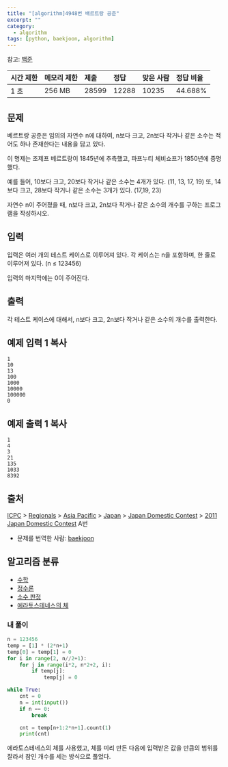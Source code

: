 ```yaml
---
title: "[algorithm]4948번 배르트랑 공준"
excerpt: ""
category:
  - algorithm
tags: [python, baekjoon, algorithm]
---
```


참고: [백준](https://www.acmicpc.net/problem/4948)



| 시간 제한 | 메모리 제한 | 제출  | 정답  | 맞은 사람 | 정답 비율 |
| :-------- | :---------- | :---- | :---- | :-------- | :-------- |
| 1 초      | 256 MB      | 28599 | 12288 | 10235     | 44.688%   |

## 문제

베르트랑 공준은 임의의 자연수 n에 대하여, n보다 크고, 2n보다 작거나 같은 소수는 적어도 하나 존재한다는 내용을 담고 있다.

이 명제는 조제프 베르트랑이 1845년에 추측했고, 파프누티 체비쇼프가 1850년에 증명했다.

예를 들어, 10보다 크고, 20보다 작거나 같은 소수는 4개가 있다. (11, 13, 17, 19) 또, 14보다 크고, 28보다 작거나 같은 소수는 3개가 있다. (17,19, 23)

자연수 n이 주어졌을 때, n보다 크고, 2n보다 작거나 같은 소수의 개수를 구하는 프로그램을 작성하시오. 

## 입력

입력은 여러 개의 테스트 케이스로 이루어져 있다. 각 케이스는 n을 포함하며, 한 줄로 이루어져 있다. (n ≤ 123456)

입력의 마지막에는 0이 주어진다.

## 출력

각 테스트 케이스에 대해서, n보다 크고, 2n보다 작거나 같은 소수의 개수를 출력한다.

## 예제 입력 1 복사

```
1
10
13
100
1000
10000
100000
0
```

## 예제 출력 1 복사

```
1
4
3
21
135
1033
8392
```

## 출처

[ICPC](https://www.acmicpc.net/category/1) > [Regionals](https://www.acmicpc.net/category/7) > [Asia Pacific](https://www.acmicpc.net/category/42) > [Japan](https://www.acmicpc.net/category/43) > [Japan Domestic Contest](https://www.acmicpc.net/category/44) > [2011 Japan Domestic Contest](https://www.acmicpc.net/category/detail/201) A번

- 문제를 번역한 사람: [baekjoon](https://www.acmicpc.net/user/baekjoon)

## 알고리즘 분류

- [수학](https://www.acmicpc.net/problem/tag/124)
- [정수론](https://www.acmicpc.net/problem/tag/95)
- [소수 판정](https://www.acmicpc.net/problem/tag/9)
- [에라토스테네스의 체](https://www.acmicpc.net/problem/tag/67)



### 내 풀이

```python
n = 123456
temp = [1] * (2*n+1)
temp[0] = temp[1] = 0
for i in range(2, n//2+1):
    for j in range(i*2, n*2+2, i):
        if temp[j]:
            temp[j] = 0

while True:
    cnt = 0
    n = int(input())
    if n == 0:
        break

    cnt = temp[n+1:2*n+1].count(1)
    print(cnt)
```

에라토스테네스의 체를 사용했고, 체를 미리 만든 다음에 입력받은 값을 만큼의 범위를 잘라서 참인 개수를 세는 방식으로 풀었다.